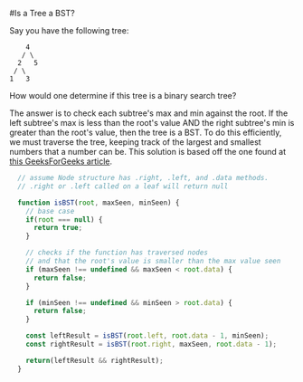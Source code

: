 #Is a Tree a BST?

Say you have the following tree:

```
    4
   / \
  2   5
 / \   
1   3  
```

How would one determine if this tree is a binary search tree?

The answer is to check each subtree's max and min against the root. If the left subtree's max is less than the root's value AND the right subtree's min is greater than the root's value, then the tree is a BST.
To do this efficiently, we must traverse the tree, keeping track of the largest and smallest numbers that a number can be.
This solution is based off the one found at [this GeeksForGeeks article](http://www.geeksforgeeks.org/a-program-to-check-if-a-binary-tree-is-bst-or-not/).

```javascript
  // assume Node structure has .right, .left, and .data methods.
  // .right or .left called on a leaf will return null

  function isBST(root, maxSeen, minSeen) {
    // base case
    if(root === null) {
      return true;
    }

    // checks if the function has traversed nodes
    // and that the root's value is smaller than the max value seen
    if (maxSeen !== undefined && maxSeen < root.data) {
      return false;
    }

    if (minSeen !== undefined && minSeen > root.data) {
      return false;
    }

    const leftResult = isBST(root.left, root.data - 1, minSeen);
    const rightResult = isBST(root.right, maxSeen, root.data - 1);

    return(leftResult && rightResult);
  }
```
